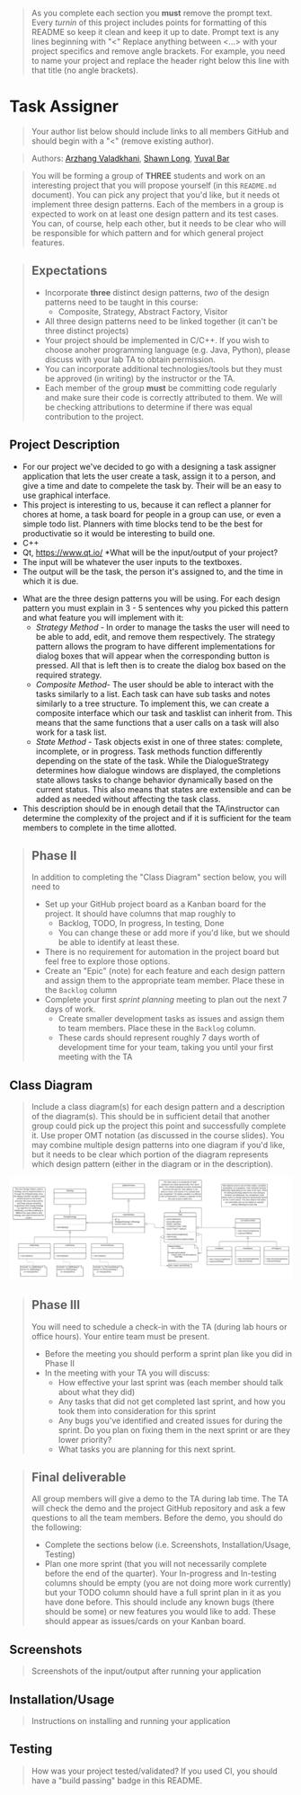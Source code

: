  > As you complete each section you **must** remove the prompt text. Every *turnin* of this project includes points for formatting of this README so keep it clean and keep it up to date. 
 > Prompt text is any lines beginning with "\<"
 > Replace anything between \<...\> with your project specifics and remove angle brackets. For example, you need to name your project and replace the header right below this line with that title (no angle brackets). 
# Task Assigner
 > Your author list below should include links to all members GitHub and should begin with a "\<" (remove existing author).

 > Authors: [Arzhang Valadkhani](https://github.com/arzhangv), [Shawn Long](https://github.com/shawnlong636), [Yuval Bar](https://github.com/yuval4597)

 > You will be forming a group of **THREE** students and work on an interesting project that you will propose yourself (in this `README.md` document). You can pick any project that you'd like, but it needs ot implement three design patterns. Each of the members in a group is expected to work on at least one design pattern and its test cases. You can, of course, help each other, but it needs to be clear who will be responsible for which pattern and for which general project features.

 > ## Expectations
 > * Incorporate **three** distinct design patterns, *two* of the design patterns need to be taught in this course:
 >   * Composite, Strategy, Abstract Factory, Visitor
 > * All three design patterns need to be linked together (it can't be three distinct projects)
 > * Your project should be implemented in C/C++. If you wish to choose anoher programming language (e.g. Java, Python), please discuss with your lab TA to obtain permission.
 > * You can incorporate additional technologies/tools but they must be approved (in writing) by the instructor or the TA.
 > * Each member of the group **must** be committing code regularly and make sure their code is correctly attributed to them. We will be checking attributions to determine if there was equal contribution to the project.

## Project Description
   - For our project we've decided to go with a designing a task assigner application that lets the user create a task, assign it to a person, and give a time and date to compelete the task by. Their will be an easy to use graphical interface.
   - This project is interesting to us, because it can reflect a planner for chores at home, a task board for people in a group can use, or even a simple todo list. Planners with time blocks tend to be the best for productivatie so it would be interesting to build one. 
   - C++ 
   - Qt, https://www.qt.io/ 
      *What will be the input/output of your project?
   - The input will be whatever the user inputs to the textboxes.
   - The output will be the task, the person it's assigned to, and the time in which it is due.
  * What are the three design patterns you will be using. For each design pattern you must explain in 3 - 5 sentences why you picked this pattern and what feature you will implement with it:
    - *Strategy Method* - In order to manage the tasks the user will need to be able to add, edit, and remove them respectively. The strategy pattern allows the program to have different implementations for dialog boxes that will appear when the corresponding button is pressed. All that is left then is to create the dialog box based on the required strategy.
    - *Composite Method*- The user should be able to interact with the tasks similarly to a list. Each task can have sub tasks and notes similarly to a tree structure. To implement this, we can create a composite interface which our task and tasklist can inherit from. This means that the same functions that a user calls on a task will also work for a task list.
    - *State Method* - Task objects exist in one of three states: complete, incomplete, or in progress. Task methods function differently depending on the state of the task. While the DialogueStrategy determines how dialogue windows are displayed, the completions state allows tasks to change behavior dynamically based on the current status. This also means that states are extensible and can be added as needed without affecting the task class.
  * This description should be in enough detail that the TA/instructor can determine the complexity of the project and if it is sufficient for the team members to complete in the time allotted. 

 > ## Phase II
 > In addition to completing the "Class Diagram" section below, you will need to 
 > * Set up your GitHub project board as a Kanban board for the project. It should have columns that map roughly to 
 >   * Backlog, TODO, In progress, In testing, Done
 >   * You can change these or add more if you'd like, but we should be able to identify at least these.
 > * There is no requirement for automation in the project board but feel free to explore those options.
 > * Create an "Epic" (note) for each feature and each design pattern and assign them to the appropriate team member. Place these in the `Backlog` column
 > * Complete your first *sprint planning* meeting to plan out the next 7 days of work.
 >   * Create smaller development tasks as issues and assign them to team members. Place these in the `Backlog` column.
 >   * These cards should represent roughly 7 days worth of development time for your team, taking you until your first meeting with the TA
## Class Diagram
 > Include a class diagram(s) for each design pattern and a description of the diagram(s). This should be in sufficient detail that another group could pick up the project this point and successfully complete it. Use proper OMT notation (as discussed in the course slides). You may combine multiple design patterns into one diagram if you'd like, but it needs to be clear which portion of the diagram represents which design pattern (either in the diagram or in the description). 

![class_digram](./img/class_digram.png)

 > ## Phase III
 > You will need to schedule a check-in with the TA (during lab hours or office hours). Your entire team must be present. 
 > * Before the meeting you should perform a sprint plan like you did in Phase II
 > * In the meeting with your TA you will discuss: 
 >   - How effective your last sprint was (each member should talk about what they did)
 >   - Any tasks that did not get completed last sprint, and how you took them into consideration for this sprint
 >   - Any bugs you've identified and created issues for during the sprint. Do you plan on fixing them in the next sprint or are they lower priority?
 >   - What tasks you are planning for this next sprint.

 > ## Final deliverable
 > All group members will give a demo to the TA during lab time. The TA will check the demo and the project GitHub repository and ask a few questions to all the team members. 
 > Before the demo, you should do the following:
 > * Complete the sections below (i.e. Screenshots, Installation/Usage, Testing)
 > * Plan one more sprint (that you will not necessarily complete before the end of the quarter). Your In-progress and In-testing columns should be empty (you are not doing more work currently) but your TODO column should have a full sprint plan in it as you have done before. This should include any known bugs (there should be some) or new features you would like to add. These should appear as issues/cards on your Kanban board. 
 ## Screenshots
 > Screenshots of the input/output after running your application
 ## Installation/Usage
 > Instructions on installing and running your application
 ## Testing
 > How was your project tested/validated? If you used CI, you should have a "build passing" badge in this README.

